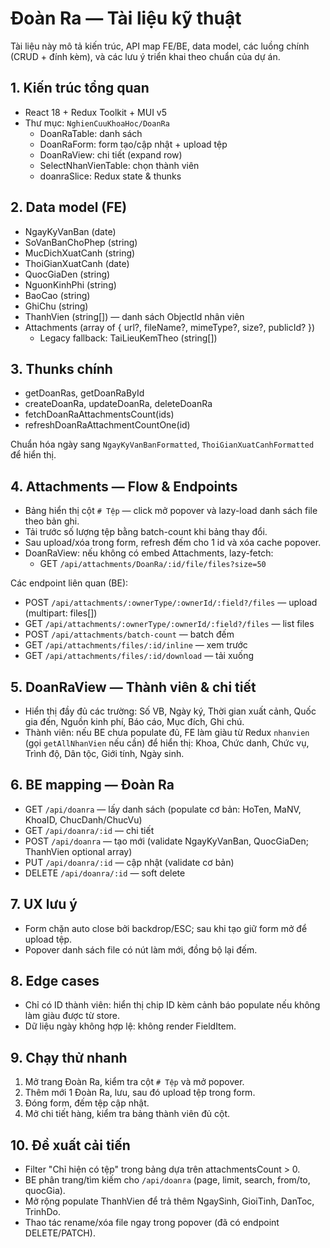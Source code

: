 # Đoàn Ra — Tài liệu kỹ thuật

Tài liệu này mô tả kiến trúc, API map FE/BE, data model, các luồng chính (CRUD + đính kèm), và các lưu ý triển khai theo chuẩn của dự án.

## 1. Kiến trúc tổng quan

- React 18 + Redux Toolkit + MUI v5
- Thư mục: `NghienCuuKhoaHoc/DoanRa`
  - DoanRaTable: danh sách
  - DoanRaForm: form tạo/cập nhật + upload tệp
  - DoanRaView: chi tiết (expand row)
  - SelectNhanVienTable: chọn thành viên
  - doanraSlice: Redux state & thunks

## 2. Data model (FE)

- NgayKyVanBan (date)
- SoVanBanChoPhep (string)
- MucDichXuatCanh (string)
- ThoiGianXuatCanh (date)
- QuocGiaDen (string)
- NguonKinhPhi (string)
- BaoCao (string)
- GhiChu (string)
- ThanhVien (string[]) — danh sách ObjectId nhân viên
- Attachments (array of { url?, fileName?, mimeType?, size?, publicId? })
  - Legacy fallback: TaiLieuKemTheo (string[])

## 3. Thunks chính

- getDoanRas, getDoanRaById
- createDoanRa, updateDoanRa, deleteDoanRa
- fetchDoanRaAttachmentsCount(ids)
- refreshDoanRaAttachmentCountOne(id)

Chuẩn hóa ngày sang `NgayKyVanBanFormatted`, `ThoiGianXuatCanhFormatted` để hiển thị.

## 4. Attachments — Flow & Endpoints

- Bảng hiển thị cột `# Tệp` — click mở popover và lazy-load danh sách file theo bản ghi.
- Tải trước số lượng tệp bằng batch-count khi bảng thay đổi.
- Sau upload/xóa trong form, refresh đếm cho 1 id và xóa cache popover.
- DoanRaView: nếu không có embed Attachments, lazy-fetch:
  - GET `/api/attachments/DoanRa/:id/file/files?size=50`

Các endpoint liên quan (BE):

- POST `/api/attachments/:ownerType/:ownerId/:field?/files` — upload (multipart: files[])
- GET `/api/attachments/:ownerType/:ownerId/:field?/files` — list files
- POST `/api/attachments/batch-count` — batch đếm
- GET `/api/attachments/files/:id/inline` — xem trước
- GET `/api/attachments/files/:id/download` — tải xuống

## 5. DoanRaView — Thành viên & chi tiết

- Hiển thị đầy đủ các trường: Số VB, Ngày ký, Thời gian xuất cảnh, Quốc gia đến, Nguồn kinh phí, Báo cáo, Mục đích, Ghi chú.
- Thành viên: nếu BE chưa populate đủ, FE làm giàu từ Redux `nhanvien` (gọi `getAllNhanVien` nếu cần) để hiển thị: Khoa, Chức danh, Chức vụ, Trình độ, Dân tộc, Giới tính, Ngày sinh.

## 6. BE mapping — Đoàn Ra

- GET `/api/doanra` — lấy danh sách (populate cơ bản: HoTen, MaNV, KhoaID, ChucDanh/ChucVu)
- GET `/api/doanra/:id` — chi tiết
- POST `/api/doanra` — tạo mới (validate NgayKyVanBan, QuocGiaDen; ThanhVien optional array)
- PUT `/api/doanra/:id` — cập nhật (validate cơ bản)
- DELETE `/api/doanra/:id` — soft delete

## 7. UX lưu ý

- Form chặn auto close bởi backdrop/ESC; sau khi tạo giữ form mở để upload tệp.
- Popover danh sách file có nút làm mới, đồng bộ lại đếm.

## 8. Edge cases

- Chỉ có ID thành viên: hiển thị chip ID kèm cảnh báo populate nếu không làm giàu được từ store.
- Dữ liệu ngày không hợp lệ: không render FieldItem.

## 9. Chạy thử nhanh

1. Mở trang Đoàn Ra, kiểm tra cột `# Tệp` và mở popover.
2. Thêm mới 1 Đoàn Ra, lưu, sau đó upload tệp trong form.
3. Đóng form, đếm tệp cập nhật.
4. Mở chi tiết hàng, kiểm tra bảng thành viên đủ cột.

## 10. Đề xuất cải tiến

- Filter "Chỉ hiện có tệp" trong bảng dựa trên attachmentsCount > 0.
- BE phân trang/tìm kiếm cho `/api/doanra` (page, limit, search, from/to, quocGia).
- Mở rộng populate ThanhVien để trả thêm NgaySinh, GioiTinh, DanToc, TrinhDo.
- Thao tác rename/xóa file ngay trong popover (đã có endpoint DELETE/PATCH).
